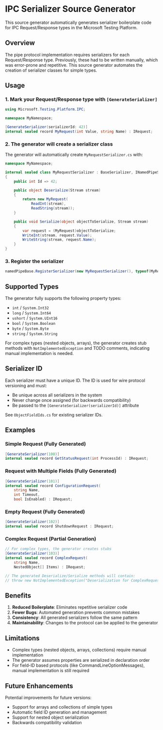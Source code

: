 # IPC Serializer Source Generator

This source generator automatically generates serializer boilerplate code for IPC Request/Response types in the Microsoft Testing Platform.

## Overview

The pipe protocol implementation requires serializers for each Request/Response type. Previously, these had to be written manually, which was error-prone and repetitive. This source generator automates the creation of serializer classes for simple types.

## Usage

### 1. Mark your Request/Response type with `[GenerateSerializer]`

```csharp
using Microsoft.Testing.Platform.IPC;

namespace MyNamespace;

[GenerateSerializer(serializerId: 42)]
internal sealed record MyRequest(int Value, string Name) : IRequest;
```

### 2. The generator will create a serializer class

The generator will automatically create `MyRequestSerializer.cs` with:

```csharp
namespace MyNamespace;

internal sealed class MyRequestSerializer : BaseSerializer, INamedPipeSerializer
{
    public int Id => 42;

    public object Deserialize(Stream stream)
    {
        return new MyRequest(
            ReadInt(stream),
            ReadString(stream));
    }

    public void Serialize(object objectToSerialize, Stream stream)
    {
        var request = (MyRequest)objectToSerialize;
        WriteInt(stream, request.Value);
        WriteString(stream, request.Name);
    }
}
```

### 3. Register the serializer

```csharp
namedPipeBase.RegisterSerializer(new MyRequestSerializer(), typeof(MyRequest));
```

## Supported Types

The generator fully supports the following property types:
- `int` / `System.Int32`
- `long` / `System.Int64`
- `ushort` / `System.UInt16`
- `bool` / `System.Boolean`
- `byte` / `System.Byte`
- `string` / `System.String`

For complex types (nested objects, arrays), the generator creates stub methods with `NotImplementedException` and TODO comments, indicating manual implementation is needed.

## Serializer ID

Each serializer must have a unique ID. The ID is used for wire protocol versioning and must:
- Be unique across all serializers in the system
- Never change once assigned (for backwards compatibility)
- Be passed to the `[GenerateSerializer(serializerId)]` attribute

See `ObjectFieldIds.cs` for existing serializer IDs.

## Examples

### Simple Request (Fully Generated)

```csharp
[GenerateSerializer(100)]
internal sealed record GetStatusRequest(int ProcessId) : IRequest;
```

### Request with Multiple Fields (Fully Generated)

```csharp
[GenerateSerializer(101)]
internal sealed record ConfigurationRequest(
    string Name,
    int Timeout,
    bool IsEnabled) : IRequest;
```

### Empty Request (Fully Generated)

```csharp
[GenerateSerializer(102)]
internal sealed record ShutdownRequest : IRequest;
```

### Complex Request (Partial Generation)

```csharp
// For complex types, the generator creates stubs
[GenerateSerializer(103)]
internal sealed record ComplexRequest(
    string Name,
    NestedObject[] Items) : IRequest;

// The generated Deserialize/Serialize methods will contain:
// throw new NotImplementedException("Deserialization for ComplexRequest needs manual implementation");
```

## Benefits

1. **Reduced Boilerplate**: Eliminates repetitive serializer code
2. **Fewer Bugs**: Automated generation prevents common mistakes
3. **Consistency**: All generated serializers follow the same pattern
4. **Maintainability**: Changes to the protocol can be applied to the generator

## Limitations

- Complex types (nested objects, arrays, collections) require manual implementation
- The generator assumes properties are serialized in declaration order
- For field-ID based protocols (like CommandLineOptionMessages), manual implementation is still required

## Future Enhancements

Potential improvements for future versions:
- Support for arrays and collections of simple types
- Automatic field ID generation and management
- Support for nested object serialization
- Backwards compatibility validation
